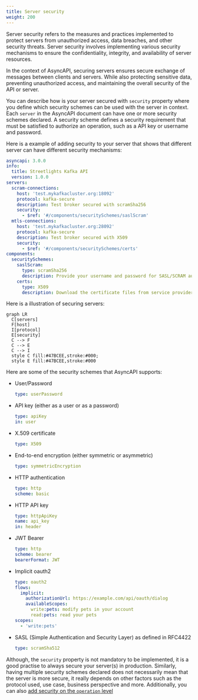 ```yaml
---
title: Server security 
weight: 200
---
```


Server security refers to the measures and practices implemented to protect servers from unauthorized access, data breaches, and other security threats. Server security involves implementing various security mechanisms to ensure the confidentiality, integrity, and availability of server resources.

In the context of AsyncAPI, securing servers ensures secure exchange of messages between clients and servers. While also protecting sensitive data, preventing unauthorized access, and maintaining the overall security of the API or server.

You can describe how is your server secured with `security` property where you define which security schemes can be used with the server in context. Each `server` in the AsyncAPI document can have one or more security schemes declared. A security scheme defines a security requirement that must be satisfied to authorize an operation, such as a API key or username and password. 

Here is a example of adding security to your server that shows that different server can have different security mechanisms:
```yml
asyncapi: 3.0.0
info:
  title: Streetlights Kafka API
  version: 1.0.0
servers:
  scram-connections:
    host: 'test.mykafkacluster.org:18092'
    protocol: kafka-secure
    description: Test broker secured with scramSha256
    security:
      - $ref: '#/components/securitySchemes/saslScram'
  mtls-connections:
    host: 'test.mykafkacluster.org:28092'
    protocol: kafka-secure
    description: Test broker secured with X509
    security:
      - $ref: '#/components/securitySchemes/certs'
components:
  securitySchemes:
    saslScram:
      type: scramSha256
      description: Provide your username and password for SASL/SCRAM authentication
    certs:
      type: X509
      description: Download the certificate files from service provider
```

Here is a illustration of securing servers: 
```mermaid
graph LR
  C[servers]
  F[host]
  I[protocol]
  E[security]
  C --> F
  C --> E
  C --> I
  style C fill:#47BCEE,stroke:#000;
  style E fill:#47BCEE,stroke:#000
```

Here are some of the security schemes that AsyncAPI supports:
- User/Password
  ```yml
  type: userPassword
  ```

- API key (either as a user or as a password)
  ```yml
  type: apiKey
  in: user
  ```

- X.509 certificate
  ```yml
  type: X509
  ```

- End-to-end encryption (either symmetric or asymmetric)
  ```yml
  type: symmetricEncryption
  ```

- HTTP authentication
  ```yml
  type: http
  scheme: basic
  ```

- HTTP API key
  ```yml
  type: httpApiKey
  name: api_key
  in: header
  ```

- JWT Bearer
  ```yml
  type: http
  scheme: bearer
  bearerFormat: JWT
  ```

- Implicit oauth2
  ```yml
  type: oauth2
  flows:
    implicit:
      authorizationUrl: https://example.com/api/oauth/dialog
      availableScopes:
        write:pets: modify pets in your account
        read:pets: read your pets
  scopes:
    - 'write:pets'
  ```

- SASL (Simple Authentication and Security Layer) as defined in RFC4422
  ```yml
  type: scramSha512
  ```

Although, the `security` property is not mandatory to be implemented, it is a good practise to always secure your server(s) in production. Similarly, having multiple security schemes declared does not necessarily mean that the server is more secure, it really depends on other factors such as the protocol used, use case, business perspective and more. Additionally, you can also [add security on the `operation` level](securing-operations)
